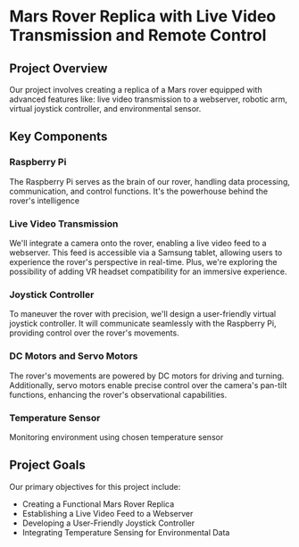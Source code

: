 # Mars Rover Replica with Live Video Transmission and Remote Control

## Project Overview
Our project involves creating a replica of a Mars rover equipped with advanced features like: live video transmission to a webserver, robotic arm, virtual joystick controller, and environmental sensor.

## Key Components
### Raspberry Pi
The Raspberry Pi serves as the brain of our rover, handling data processing, communication, and control functions. It's the powerhouse behind the rover's intelligence

### Live Video Transmission
We'll integrate a camera onto the rover, enabling a live video feed to a webserver. This feed is accessible via a Samsung tablet, allowing users to experience the rover's perspective in real-time. Plus, we're exploring the possibility of adding VR headset compatibility for an immersive experience.

### Joystick Controller
To maneuver the rover with precision, we'll design a user-friendly virtual joystick controller. It will communicate seamlessly with the Raspberry Pi, providing control over the rover's movements.

### DC Motors and Servo Motors
The rover's movements are powered by DC motors for driving and turning. Additionally, servo motors enable precise control over the camera's pan-tilt functions, enhancing the rover's observational capabilities.

### Temperature Sensor
Monitoring environment using chosen temperature sensor

## Project Goals
Our primary objectives for this project include:
- Creating a Functional Mars Rover Replica
- Establishing a Live Video Feed to a Webserver
- Developing a User-Friendly Joystick Controller
- Integrating Temperature Sensing for Environmental Data
